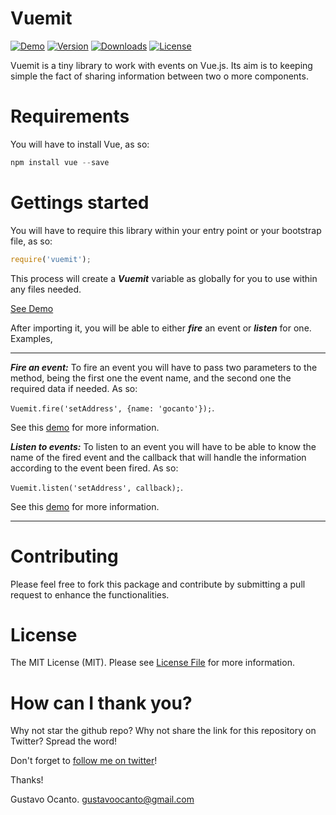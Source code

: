 # Vuemit

<a href="https://github.com/gocanto/google-autocomplete/blob/master/src/js/Components/googleAutocomplete.vue#L70"><img src="https://img.shields.io/badge/online-demo-green.svg" alt="Demo"></a>
<a href="https://www.npmjs.com/package/google-autocomplete-vue"><img src="https://img.shields.io/npm/v/vuemit.svg" alt="Version"></a>
<a href="https://www.npmjs.com/package/google-autocomplete-vue"><img src="https://img.shields.io/npm/dt/vuemit.svg" alt="Downloads"></a>
<a href="https://github.com/gocanto/vuemit/blob/master/LICENSE"><img src="https://img.shields.io/npm/l/easiest-js-validator.svg" alt="License"></a>


Vuemit is a tiny library to work with events on Vue.js. Its aim is to keeping simple the fact of sharing information between two o more components.


# Requirements

You will have to install Vue, as so: 

```js
npm install vue --save
```


# Gettings started


You will have to require this library within your entry point or your bootstrap file, as so: 

```js
require('vuemit');
```

This process will create a ***Vuemit*** variable as globally for you to use within any files needed.

<a href="https://github.com/gocanto/vuemit/blob/master/LICENSE">See Demo</a>


After importing it, you will be able to either ***fire*** an event or ***listen*** for one. Examples, 

----------

***Fire an event:*** To fire an event you will have to pass two parameters to the method, being the first one the event name, and the second one the required data if needed. As so: 

```Vuemit.fire('setAddress', {name: 'gocanto'});```. 

See this <a href="https://github.com/gocanto/google-autocomplete/blob/master/src/js/Components/googleAutocomplete.vue#L70">demo</a> for more information.



***Listen to events:*** To listen to an event you will have to be able to know the name of the fired event and the callback that will handle the information according to the event been fired. As so: 

```Vuemit.listen('setAddress', callback);```. 

See this <a href="https://github.com/gocanto/google-autocomplete/blob/master/src/js/demo.js#L23">demo</a> for more information.

----------

# Contributing

Please feel free to fork this package and contribute by submitting a pull request to enhance the functionalities.


# License

The MIT License (MIT). Please see [License File](LICENSE.md) for more information.


# How can I thank you?
Why not star the github repo? Why not share the link for this repository on Twitter? Spread the word!


Don't forget to [follow me on twitter](https://twitter.com/gocanto)!

Thanks!

Gustavo Ocanto.
gustavoocanto@gmail.com

